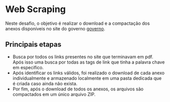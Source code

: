 # Web Scraping

Neste desafio, o objetivo é realizar o download e a compactação dos anexos disponíveis no site do governo [governo](https://www.gov.br/ans/pt-br/acesso-a-informacao/participacao-da-sociedade/atualizacao-do-rol-de-procedimentos).

## Principais etapas

- Busca por todos os links presentes no site que terminavam em pdf. Após isso uma busca por todas as tags de link que tinha a palavra chave em especifico.
- Após identificar os links válidos, foi realizado o download de cada anexo individualmente e armazenado localmente em uma pasta dedicada que é criada caso ainda não exista.
- Por fim, após o download de todos os anexos, os arquivos são compactados em um único arquivo ZIP.